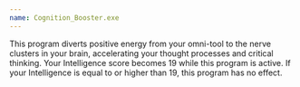 ```yaml
---
name: Cognition_Booster.exe
---
```

This program diverts positive energy from your omni-tool to the nerve clusters in your brain, accelerating your thought
processes and critical thinking. Your Intelligence score becomes 19 while this program is active. If your Intelligence
is equal to or higher than 19, this program has no effect.
